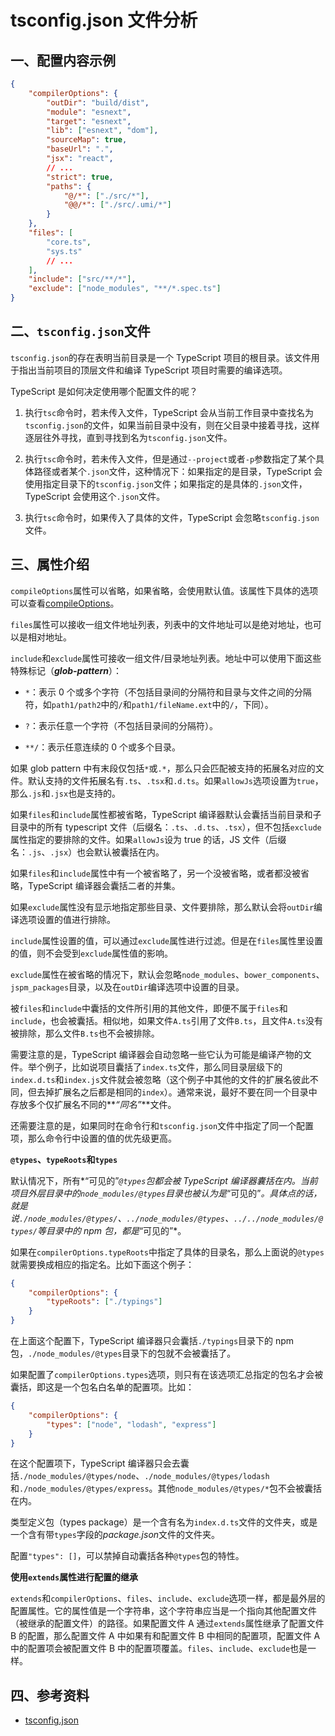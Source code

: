 # tsconfig.json 文件分析

## 一、配置内容示例

```json
{
    "compilerOptions": {
        "outDir": "build/dist",
        "module": "esnext",
        "target": "esnext",
        "lib": ["esnext", "dom"],
        "sourceMap": true,
        "baseUrl": ".",
        "jsx": "react",
        // ...
        "strict": true,
        "paths": {
            "@/*": ["./src/*"],
            "@@/*": ["./src/.umi/*"]
        }
    },
    "files": [
        "core.ts",
        "sys.ts"
        // ...
    ],
    "include": ["src/**/*"],
    "exclude": ["node_modules", "**/*.spec.ts"]
}
```

## 二、`tsconfig.json`文件

`tsconfig.json`的存在表明当前目录是一个 TypeScript 项目的根目录。该文件用于指出当前项目的顶层文件和编译 TypeScript 项目时需要的编译选项。

TypeScript 是如何决定使用哪个配置文件的呢？

1. 执行`tsc`命令时，若未传入文件，TypeScript 会从当前工作目录中查找名为`tsconfig.json`的文件，如果当前目录中没有，则在父目录中接着寻找，这样逐层往外寻找，直到寻找到名为`tsconfig.json`文件。

2. 执行`tsc`命令时，若未传入文件，但是通过`--project`或者`-p`参数指定了某个具体路径或者某个`.json`文件，这种情况下：如果指定的是目录，TypeScript 会使用指定目录下的`tsconfig.json`文件；如果指定的是具体的`.json`文件，TypeScript 会使用这个`.json`文件。

3. 执行`tsc`命令时，如果传入了具体的文件，TypeScript 会忽略`tsconfig.json`文件。

## 三、属性介绍

`compileOptions`属性可以省略，如果省略，会使用默认值。该属性下具体的选项可以查看[compileOptions](https://www.typescriptlang.org/docs/handbook/compiler-options.html)。

`files`属性可以接收一组文件地址列表，列表中的文件地址可以是绝对地址，也可以是相对地址。

`include`和`exclude`属性可接收一组文件/目录地址列表。地址中可以使用下面这些特殊标记（**_glob-pattern_**）：

-   `*`：表示 0 个或多个字符（不包括目录间的分隔符和目录与文件之间的分隔符，如`path1/path2`中的`/`和`path1/fileName.ext`中的`/`，下同）。

-   `?`：表示任意一个字符（不包括目录间的分隔符）。

-   `**/`：表示任意连续的 0 个或多个目录。

如果 glob pattern 中有末段仅包括`*`或`.*`，那么只会匹配被支持的拓展名对应的文件。默认支持的文件拓展名有`.ts`、`.tsx`和`.d.ts`。如果`allowJs`选项设置为`true`，那么`.js`和`.jsx`也是支持的。

如果`files`和`include`属性都被省略，TypeScript 编译器默认会囊括当前目录和子目录中的所有 typescript 文件（后缀名：`.ts`、`.d.ts`、`.tsx`），但不包括`exclude`属性指定的要排除的文件。如果`allowJs`设为 true 的话，JS 文件（后缀名：`.js`、`.jsx`）也会默认被囊括在内。

如果`files`和`include`属性中有一个被省略了，另一个没被省略，或者都没被省略，TypeScript 编译器会囊括二者的并集。

如果`exclude`属性没有显示地指定那些目录、文件要排除，那么默认会将`outDir`编译选项设置的值进行排除。

`include`属性设置的值，可以通过`exclude`属性进行过滤。但是在`files`属性里设置的值，则不会受到`exclude`属性值的影响。

`exclude`属性在被省略的情况下，默认会忽略`node_modules`、`bower_components`、`jspm_packages`目录，以及在`outDir`编译选项中设置的目录。

被`files`和`include`中囊括的文件所引用的其他文件，即便不属于`files`和`include`，也会被囊括。相似地，如果文件`A.ts`引用了文件`B.ts`，且文件`A.ts`没有被排除，那么文件`B.ts`也不会被排除。

需要注意的是，TypeScript 编译器会自动忽略一些它认为可能是编译产物的文件。举个例子，比如说项目囊括了`index.ts`文件，那么同目录层级下的`index.d.ts`和`index.js`文件就会被忽略（这个例子中其他的文件的扩展名彼此不同，但去掉扩展名之后都是相同的`index`）。通常来说，最好不要在同一个目录中存放多个仅扩展名不同的**_“同名”_**文件。

还需要注意的是，如果同时在命令行和`tsconfig.json`文件中指定了同一个配置项，那么命令行中设置的值的优先级更高。

**`@types`、`typeRoots`和`types`**

默认情况下，所有*“可见的”*`@types`包都会被 TypeScript 编译器囊括在内。当前项目外层目录中的`node_modules/@types`目录也被认为是*“可见的”*。具体点的话，就是说`./node_modules/@types/`、`../node_modules/@types`、`../../node_modules/@types/`等目录中的 npm 包，都是*“可见的”*。

如果在`compilerOptions.typeRoots`中指定了具体的目录名，那么上面说的`@types`就需要换成相应的指定名。比如下面这个例子：

```json
{
    "compilerOptions": {
        "typeRoots": ["./typings"]
    }
}
```

在上面这个配置下，TypeScript 编译器只会囊括`./typings`目录下的 npm 包，`./node_modules/@types`目录下的包就不会被囊括了。

如果配置了`compilerOptions.types`选项，则只有在该选项汇总指定的包名才会被囊括，即这是一个包名白名单的配置项。比如：

```json
{
    "compilerOptions": {
        "types": ["node", "lodash", "express"]
    }
}
```

在这个配置项下，TypeScript 编译器只会去囊括`./node_modules/@types/node`、`./node_modules/@types/lodash`和`./node_modules/@types/express`。其他`node_modules/@types/*`包不会被囊括在内。

类型定义包（types package）是一个含有名为`index.d.ts`文件的文件夹，或是一个含有带`types`字段的*package.json*文件的文件夹。

配置`"types": []`，可以禁掉自动囊括各种`@types`包的特性。

**使用`extends`属性进行配置的继承**

`extends`和`compilerOptions`、`files`、`include`、`exclude`选项一样，都是最外层的配置属性。它的属性值是一个字符串，这个字符串应当是一个指向其他配置文件（被继承的配置文件）的路径。如果配置文件 A 通过`extends`属性继承了配置文件 B 的配置，那么配置文件 A 中如果有和配置文件 B 中相同的配置项，配置文件 A 中的配置项会被配置文件 B 中的配置项覆盖。`files`、`include`、`exclude`也是一样。

## 四、参考资料

-   [tsconfig.json](https://www.typescriptlang.org/docs/handbook/tsconfig-json.html)
